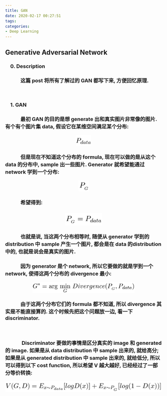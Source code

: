 ```yaml
---
title: GAN
date: 2020-02-17 00:27:51
tags:
categories:
- Deep Learning
---
```


## Generative Adversarial Network

### &emsp;0. Description

### &emsp;&emsp;&emsp;这篇 post 将所有了解过的 GAN 都写下来, 方便回忆原理.

</br>

### &emsp;1. GAN

### &emsp;&emsp;&emsp;最初 GAN 的目的是想 generate 出和真实图片非常像的图片. 有个有个图片集 data, 假设它在某维空间满足某个分布: 



<div  align="center">    
 <img src="/images/GAN/1.png" width = "50" height = "35" align=center />
</div>

### &emsp;&emsp;&emsp;但是现在不知道这个分布的 formula, 现在可以做的是从这个 data 的分布中, sample 出一些图片. Generator 就希望能通过 network 学到一个分布:

<div  align="center">    
 <img src="/images/GAN/2.png" width = "35" height = "35" align=center />
</div>

### &emsp;&emsp;&emsp;希望得到:

### 

<div  align="center">    
 <img src="/images/GAN/3.png" width = "120" height = "40" align=center />
</div>

### &emsp;&emsp;&emsp;也就是说, 当这两个分布相等时, 随便从 generator 学到的 distribution 中 sample 产生一个图片, 都会是在 data 的distribution 中的, 也就是说会是真实的图片.

### &emsp;&emsp;&emsp;因为 generator 是个 network, 所以它要做的就是学到一个 network, 使得这两个分布的 divergence 最小:

<div  align="center">    
 <img src="/images/GAN/4.png" width = "330" height = "35" align=center />
</div>

### &emsp;&emsp;&emsp;由于这两个分布它们的 formula 都不知道, 所以 divergence 其实是不能直接算的. 这个时候先把这个问题放一边, 看一下 discriminator.

</br>

### &emsp;&emsp;&emsp; Discriminator 要做的事情是区分真实的 image 和 generated 的 image. 如果是从 data distribution 中 sample 出来的, 就给高分; 如果是从 generated distribution 中 sample 出来的, 就给低分, 所以可以得到以下 cost function, 所以希望 V 越大越好, 已经经过了一部分等价转换:

<div  align="center">    
 <img src="/images/GAN/5.png" width = "550" height = "35" align=center />
</div>

